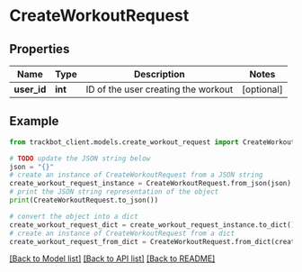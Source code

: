 # CreateWorkoutRequest


## Properties

Name | Type | Description | Notes
------------ | ------------- | ------------- | -------------
**user_id** | **int** | ID of the user creating the workout | [optional] 

## Example

```python
from trackbot_client.models.create_workout_request import CreateWorkoutRequest

# TODO update the JSON string below
json = "{}"
# create an instance of CreateWorkoutRequest from a JSON string
create_workout_request_instance = CreateWorkoutRequest.from_json(json)
# print the JSON string representation of the object
print(CreateWorkoutRequest.to_json())

# convert the object into a dict
create_workout_request_dict = create_workout_request_instance.to_dict()
# create an instance of CreateWorkoutRequest from a dict
create_workout_request_from_dict = CreateWorkoutRequest.from_dict(create_workout_request_dict)
```
[[Back to Model list]](../README.md#documentation-for-models) [[Back to API list]](../README.md#documentation-for-api-endpoints) [[Back to README]](../README.md)


